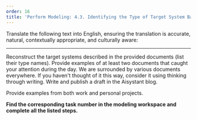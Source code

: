 ```yaml
---
order: 16
title: 'Perform Modeling: 4.3. Identifying the Type of Target System Based on Descriptions'
---
```


Translate the following text into English, ensuring the translation is accurate, natural, contextually appropriate, and culturally aware:

---

Reconstruct the target systems described in the provided documents (list their type names). Provide examples of at least two documents that caught your attention during the day. We are surrounded by various documents everywhere. If you haven't thought of it this way, consider it using thinking through writing. Write and publish a draft in the Aisystant blog.

Provide examples from both work and personal projects.

**Find the corresponding task number in the modeling workspace and complete all the listed steps.**